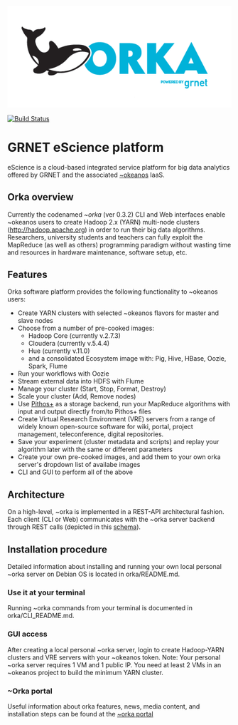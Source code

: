 ![alt text](https://github.com/grnet/e-science/blob/master/webapp/frontend/app/images/orka.png "~orka logo") 

[![Build Status](https://travis-ci.org/grnet/e-science.svg?branch=develop)](https://travis-ci.org/grnet/e-science)
# GRNET eScience platform
eScience is a cloud-based integrated service platform for big data analytics offered by GRNET and the associated [~okeanos](http://okeanos.grnet.gr) IaaS.

## Orka overview
Currently the codenamed *~orka* (ver 0.3.2) CLI and Web interfaces enable ~okeanos users to create Hadoop 2.x \(YARN\) multi-node clusters (http://hadoop.apache.org) in order to run their big data algorithms. Researchers, university students and teachers can fully exploit the MapReduce (as well as others) programming paradigm without wasting time and resources in hardware maintenance, software setup, etc.

## Features
Orka software platform provides the following functionality to ~okeanos users:

- Create YARN clusters with selected ~okeanos flavors for master and slave nodes
- Choose from a number of pre-cooked images: 
   - Hadoop Core (currently v.2.7.3)
   - Cloudera (currently v.5.4.4)
   - Hue (currently v.11.0)
   - and a consolidated Ecosystem image with: Pig, Hive, HBase, Oozie, Spark, Flume
- Run your workflows with Oozie
- Stream external data into HDFS with Flume
- Manage your cluster (Start, Stop, Format, Destroy)
- Scale your cluster  (Add, Remove nodes)
- Use [Pithos+](http://pithos.okeanos.grnet.gr) as a storage backend, run your MapReduce algorithms with input and output directly from/to Pithos+ files
- Create Virtual Research Environment (VRE) servers from a range of widely known open-source software for wiki, portal, project management, teleconference, digital repositories.
- Save your experiment (cluster metadata and scripts) and replay your algorithm later with the same or different parameters
- Create your own pre-cooked images, and add them to your own orka server's dropdown list of availabe images
- CLI and GUI to perform all of the above
 

## Architecture
On a high-level, ~orka is implemented in a REST-API architectural fashion. Each client (CLI or Web) communicates with the ~orka server backend through REST calls (depicted in this [schema](docs/orka_arch_diagram.png)).

## Installation procedure
Detailed information about installing and running your own local personal ~orka server on Debian OS is located in orka/README.md.

### Use it at your terminal
Running ~orka commands from your terminal is documented in orka/CLI_README.md. 

### GUI access
After creating a local personal ~orka server, login to create Hadoop-YARN clusters and VRE servers with your ~okeanos token. Note: Your personal ~orka server requires 1 VM and 1 public IP. You need at least 2 VMs in an ~okeanos project to build the minimum YARN cluster.

### ~Orka portal
Useful information about orka features, news, media content, and installation steps can be found at the [~orka portal](https://okeanos.grnet.gr/platforms/orka/)
